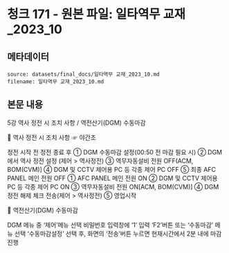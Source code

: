 # 청크 171 - 원본 파일: 일타역무 교재_2023_10

## 메타데이터

```
source: datasets/final_docs/일타역무 교재_2023_10.md
filename: 일타역무 교재_2023_10.md
```

## 본문 내용

5강 역사 정전 시 조치 사항 / 역전산기(DGM) 수동마감

󰊱 역사 정전 시 조치 사항 ☞ 야간조

정전 시작 전 정전 종료 후 ① DGM 수동마감 설정(00:50 전 마감 필요 시)  ② DGM에서 역사 정전 설정 (제어 > 역사정전)  ③ 역무자동설비 전원 OFF(ACM, BOM(CVM)]  ④ DGM 및 CCTV 제어용 PC 등 각종 제어 PC OFF  ⑤ 최종 AFC PANEL 메인 전원 OFF ① AFC PANEL 메인 전원 ON  ② DGM 및 CCTV 제어용 PC 등 각종 제어 PC ON  ③ 역무자동설비 전원 ON[ACM, BOM(CVM)]  ④ DGM 정전 해제 체크 전송(제어 > 역사정전)  ⑤ 영업시작

󰊲 역전산기(DGM) 수동마감

DGM 메뉴 중 ‘제어’메뉴 선택 비밀번호 입력창에 ‘1’ 입력 ‘F2’버튼 또는 ‘수동마감’ 메뉴 선택 ‘수동마감설정’ 선택 후, 화면의 ‘전송’버튼 누르면 현재시간에서 2분 내에 마감 진행